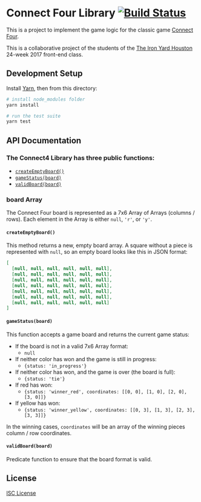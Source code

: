 # Connect Four Library [![Build Status](https://travis-ci.org/jennypenfield/connect-four-lib.svg?branch=master)](https://travis-ci.org/jennypenfield/connect-four-lib)

This is a project to implement the game logic for the classic game
[Connect Four].

This is a collaborative project of the students of the [The Iron Yard Houston]
24-week 2017 front-end class.

## Development Setup

Install [Yarn], then from this directory:

```sh
# install node_modules folder
yarn install

# run the test suite
yarn test
```

## API Documentation

### The Connect4 Library has three public functions:

- [`createEmptyBoard()`](#c4createEmptyBoard)
- [`gameStatus(board)`](#c4gameStatus)
- [`validBoard(board)`](#c4validBoard)

### board Array

The Connect Four board is represented as a 7x6 Array of Arrays (columns / rows).
Each element in the Array is either `null`, `'r'`, or `'y'`.

#### <a name='c4createEmptyBoard'></a>`createEmptyBoard()`

This method returns a new, empty board array. A square without a piece is
represented with `null`, so an empty board looks like this in JSON format:

```json
[
  [null, null, null, null, null, null],
  [null, null, null, null, null, null],
  [null, null, null, null, null, null],
  [null, null, null, null, null, null],
  [null, null, null, null, null, null],
  [null, null, null, null, null, null],
  [null, null, null, null, null, null]
]
```

#### <a name='c4gameStatus'></a>`gameStatus(board)`

This function accepts a game board and returns the current game status:

- If the board is not in a valid 7x6 Array format:
  - `null`
- If neither color has won and the game is still in progress:
  - `{status: 'in_progress'}`
- If neither color has won, and the game is over (the board is full):
  - `{status: 'tie'}`
- If red has won:
  - `{status: 'winner_red', coordinates: [[0, 0], [1, 0], [2, 0], [3, 0]]}`
- If yellow has won:
  - `{status: 'winner_yellow', coordinates: [[0, 3], [1, 3], [2, 3], [3, 3]]}`

In the winning cases, `coordinates` will be an array of the winning pieces
column / row coordinates.

#### <a name='c4validBoard'></a>`validBoard(board)`

Predicate function to ensure that the board format is valid.

## License

[ISC License]

[Connect Four]:https://en.wikipedia.org/wiki/Connect_Four
[The Iron Yard Houston]:https://www.theironyard.com/locations/houston
[Yarn]:https://yarnpkg.com
[ISC License]:LICENSE.md
